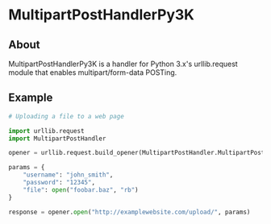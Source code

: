 MultipartPostHandlerPy3K
========================

About
-----
MultipartPostHandlerPy3K is a handler for Python 3.x's urllib.request module that enables multipart/form-data POSTing.

Example
-------
```python
# Uploading a file to a web page

import urllib.request
import MultipartPostHandler

opener = urllib.request.build_opener(MultipartPostHandler.MultipartPostHandler())

params = {
    "username": "john_smith",
    "password": "12345",
    "file": open("foobar.baz", "rb")
}

response = opener.open("http://examplewebsite.com/upload/", params)
```
